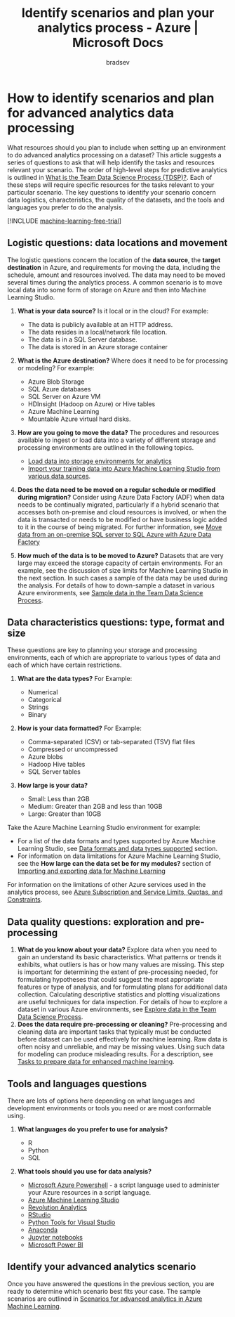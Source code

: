 ﻿---
title: Identify scenarios and plan your analytics process - Azure | Microsoft Docs
description: Plan for advanced analytics by considering a series of key questions.
services: machine-learning
documentationcenter: ''
author: bradsev
manager: jhubbard
editor: cgronlun

ms.assetid: 421520dd-7728-4d29-889c-ebe6a0a6fb07
ms.service: machine-learning
ms.workload: data-services
ms.tgt_pltfrm: na
ms.devlang: na
ms.topic: article
ms.date: 03/24/2017
ms.author: bradsev

---
# How to identify scenarios and plan for advanced analytics data processing
What resources should you plan to include when setting up an environment to do advanced analytics processing on a dataset? This article suggests a series of questions to ask that will help identify the tasks and resources relevant your scenario. The order of high-level steps for predictive analytics is outlined in [What is the Team Data Science Process (TDSP)?](data-science-process-overview.md). Each of these steps will require specific resources for the  tasks relevant to your particular scenario. The key questions to identify your scenario concern data logistics, characteristics, the quality of the datasets, and the tools and languages you prefer to do the analysis.

[!INCLUDE [machine-learning-free-trial](../../includes/machine-learning-free-trial.md)]

## Logistic questions: data locations and movement
The logistic questions concern the location of the **data source**, the **target destination** in Azure, and requirements for moving the data, including the schedule, amount and resources involved. The data may need to be moved several times during the analytics process. A common scenario is to move local data into some form of storage on Azure and then into Machine Learning Studio.

1. **What is your data source?** Is it local or in the cloud? For example:
   
   * The data is publicly available at an HTTP address.
   * The data resides in a local/network file location.
   * The data is in a SQL Server database.
   * The data is stored in an Azure storage container
2. **What is the Azure destination?** Where does it need to be for processing or modeling? For example:
   
   * Azure Blob Storage
   * SQL Azure databases
   * SQL Server on Azure VM
   * HDInsight (Hadoop on Azure) or Hive tables
   * Azure Machine Learning
   * Mountable Azure virtual hard disks.
3. **How are you going to move the data?** The procedures and resources available to ingest or load data into a variety of different storage and processing environments are outlined in the following topics.
   
   * [Load data into storage environments for analytics](machine-learning-data-science-ingest-data.md)
   * [Import your training data into Azure Machine Learning Studio from various data sources](machine-learning-data-science-import-data.md).
4. **Does the data need to be moved on a regular schedule or modified during migration?** Consider using Azure Data Factory (ADF) when data needs to be continually migrated, particularly if a hybrid scenario that accesses both on-premise and cloud resources is involved, or when the data is transacted or needs to be modified or have business logic added to it in the course of being migrated. For further information, see [Move data from an on-premise SQL server to SQL Azure with Azure Data Factory](machine-learning-data-science-move-sql-azure-adf.md)
5. **How much of the data is to be moved to Azure?** Datasets that are very large may exceed the storage capacity of certain environments. For an example, see the discussion of size limits for Machine Learning Studio in the next section. In such cases a sample of the data may be used during the analysis. For details of how to down-sample a dataset in various Azure environments, see [Sample data in the Team Data Science Process](machine-learning-data-science-sample-data.md).

## Data characteristics questions: type, format and size
These questions are key to planning your storage and processing environments, each of which are appropriate to various types of data and each of which have certain restrictions.

1. **What are the data types?** For Example:
   
   * Numerical
   * Categorical
   * Strings
   * Binary
2. **How is your data formatted?** For Example:
   
   * Comma-separated (CSV) or tab-separated (TSV) flat files
   * Compressed or uncompressed
   * Azure blobs
   * Hadoop Hive tables
   * SQL Server tables
3. **How large is your data?**
   
   * Small: Less than 2GB
   * Medium: Greater than 2GB and less than 10GB
   * Large: Greater than 10GB

Take the Azure Machine Learning Studio environment for example:

* For a list of the data formats and types supported by Azure Machine Learning Studio, see
  [Data formats and data types supported](machine-learning-data-science-import-data.md#data-formats-and-data-types-supported) section.
* For information on data limitations for Azure Machine Learning Studio, see the **How large can the data set be for my modules?** section of [Importing and exporting data for Machine Learning](machine-learning-faq.md#machine-learning-studio-questions)

For information on the limitations of other Azure services used in the analytics process, see [Azure Subscription and Service Limits, Quotas, and Constraints](../azure-subscription-service-limits.md).

## Data quality questions: exploration and pre-processing
1. **What do you know about your data?** Explore data when you need to gain an understand its basic characteristics. What patterns or trends it exhibits, what outliers is has or how many values are missing. This step is important for determining the extent of pre-processing needed, for formulating hypotheses that could suggest the most appropriate features or type of analysis, and for formulating plans for additional data collection. Calculating descriptive statistics and plotting visualizations are useful techniques for data inspection. For details of how to explore a dataset in various Azure environments, see [Explore data in the Team Data Science Process](machine-learning-data-science-explore-data.md).
2. **Does the data require pre-processing or cleaning?**
   Pre-processing and cleaning data are important tasks that typically must be conducted before dataset can be used effectively for machine learning. Raw data is often noisy and unreliable, and may be missing values. Using such data for modeling can produce misleading results. For a description, see [Tasks to prepare data for enhanced machine learning](machine-learning-data-science-prepare-data.md).

## Tools and languages questions
There are lots of options here depending on what languages and development environments or tools you need or are most conformable using.

1. **What languages do you prefer to use for analysis?**  
   
   * R
   * Python
   * SQL
2. **What tools should you use for data analysis?**
   
   * [Microsoft Azure Powershell](/powershell/azure/overview) - a script language used to administer your Azure resources in a script language.
   * [Azure Machine Learning Studio](machine-learning-what-is-ml-studio.md)
   * [Revolution Analytics](http://www.revolutionanalytics.com/revolution-r-open)
   * [RStudio](http://www.rstudio.com)
   * [Python Tools for Visual Studio](http://microsoft.github.io/PTVS/)
   * [Anaconda](https://www.continuum.io/why-anaconda)
   * [Jupyter notebooks](http://jupyter.org/)
   * [Microsoft Power BI](http://powerbi.microsoft.com)

## Identify your advanced analytics scenario
Once you have answered the questions in the previous section, you are ready to determine which scenario best fits your case. The sample scenarios are outlined in [Scenarios for advanced analytics in Azure Machine Learning](machine-learning-data-science-plan-sample-scenarios.md).

